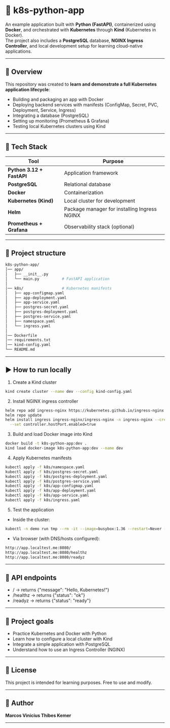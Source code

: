 # 🚀 k8s-python-app

An example application built with **Python (FastAPI)**, containerized using **Docker**, and orchestrated with **Kubernetes** through **Kind** (Kubernetes in Docker).  
The project also includes a **PostgreSQL** database, **NGINX Ingress Controller**, and local development setup for learning cloud-native applications.

---

## 🧩 Overview

This repository was created to **learn and demonstrate a full Kubernetes application lifecycle**:
- Building and packaging an app with Docker  
- Deploying backend services with manifests (ConfigMap, Secret, PVC, Deployment, Service, Ingress)  
- Integrating a database (PostgreSQL)  
- Setting up monitoring (Prometheus & Grafana)  
- Testing local Kubernetes clusters using Kind

---

## 🧰 Tech Stack

| Tool | Purpose |
|------|----------|
| **Python 3.12 + FastAPI** | Application framework |
| **PostgreSQL** | Relational database |
| **Docker** | Containerization |
| **Kubernetes (Kind)** | Local cluster for development |
| **Helm** | Package manager for installing Ingress NGINX |
| **Prometheus + Grafana** | Observability stack (optional) |

---

## 📂 Project structure
```bash
k8s-python-app/
│── app/
│   ├── __init__.py
│   └── main.py          # FastAPI application
│
│── k8s/                 # Kubernetes manifests
│   ├── app-configmap.yaml
│   ├── app-deployment.yaml
│   ├── app-service.yaml
│   ├── postgres-secret.yaml
│   ├── postgres-deployment.yaml
│   ├── postgres-service.yaml
│   ├── namespace.yaml
│   └── ingress.yaml
│
│── Dockerfile
│── requirements.txt
│── kind-config.yaml
└── README.md
 ```

---

## ▶️ How to run locally

1. Create a Kind cluster
```bash
kind create cluster --name dev --config kind-config.yaml
```

2. Install NGINX ingress controller
```bash
helm repo add ingress-nginx https://kubernetes.github.io/ingress-nginx
helm repo update
helm install ingress ingress-nginx/ingress-nginx -n ingress-nginx --create-namespace \
  --set controller.hostPort.enabled=true
```

3. Build and load Docker image into Kind
```bash
docker build -t k8s-python-app:dev .
kind load docker-image k8s-python-app:dev --name dev
```

4. Apply Kubernetes manifests
```bash
kubectl apply -f k8s/namespace.yaml
kubectl apply -f k8s/postgres-secret.yaml
kubectl apply -f k8s/postgres-deployment.yaml
kubectl apply -f k8s/postgres-service.yaml
kubectl apply -f k8s/app-configmap.yaml
kubectl apply -f k8s/app-deployment.yaml
kubectl apply -f k8s/app-service.yaml
kubectl apply -f k8s/ingress.yaml
```

5. Test the application
- Inside the cluster:
```bash
kubectl -n demo run tmp --rm -it --image=busybox:1.36 --restart=Never -- wget -qO- http://app-svc/healthz
```
- Via browser (with DNS/hosts configured):
```bash
http://app.localtest.me:8080/
http://app.localtest.me:8080/healthz
http://app.localtest.me:8080/readyz
```

---

## 📖 API endpoints

- / → returns {"message": "Hello, Kubernetes!"}
- /healthz → returns {"status": "ok"}
- /readyz → returns {"status": "ready"}

---

## 🎯 Project goals

- Practice Kubernetes and Docker with Python
- Learn how to configure a local cluster with Kind
- Integrate a simple application with PostgreSQL
- Understand how to use an Ingress Controller (NGINX)

---

## 📜 License

This project is intended for learning purposes. Free to use and modify.

---

## 👤 Author

**Marcos Vinicius Thibes Kemer**

---


